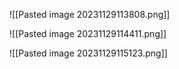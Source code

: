 ![[Pasted image 20231129113808.png]]

![[Pasted image 20231129114411.png]]

![[Pasted image 20231129115123.png]]








 
